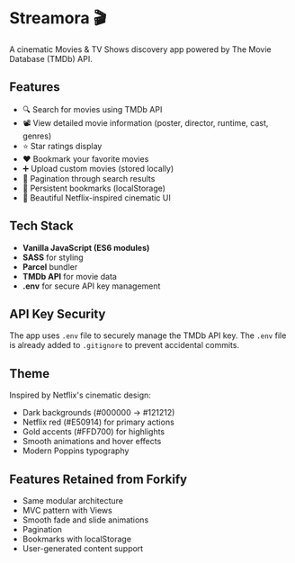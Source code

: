 # Streamora 🎬

A cinematic Movies & TV Shows discovery app powered by The Movie Database (TMDb) API.

## Features

- 🔍 Search for movies using TMDb API
- 📽️ View detailed movie information (poster, director, runtime, cast, genres)
- ⭐ Star ratings display
- ❤️ Bookmark your favorite movies
- ➕ Upload custom movies (stored locally)
- 📄 Pagination through search results
- 💾 Persistent bookmarks (localStorage)
- 🎨 Beautiful Netflix-inspired cinematic UI

## Tech Stack

- **Vanilla JavaScript (ES6 modules)**
- **SASS** for styling
- **Parcel** bundler
- **TMDb API** for movie data
- **.env** for secure API key management

## API Key Security

The app uses `.env` file to securely manage the TMDb API key. The `.env` file is already added to `.gitignore` to prevent accidental commits.

## Theme

Inspired by Netflix's cinematic design:

- Dark backgrounds (#000000 → #121212)
- Netflix red (#E50914) for primary actions
- Gold accents (#FFD700) for highlights
- Smooth animations and hover effects
- Modern Poppins typography

## Features Retained from Forkify

- Same modular architecture
- MVC pattern with Views
- Smooth fade and slide animations
- Pagination
- Bookmarks with localStorage
- User-generated content support
